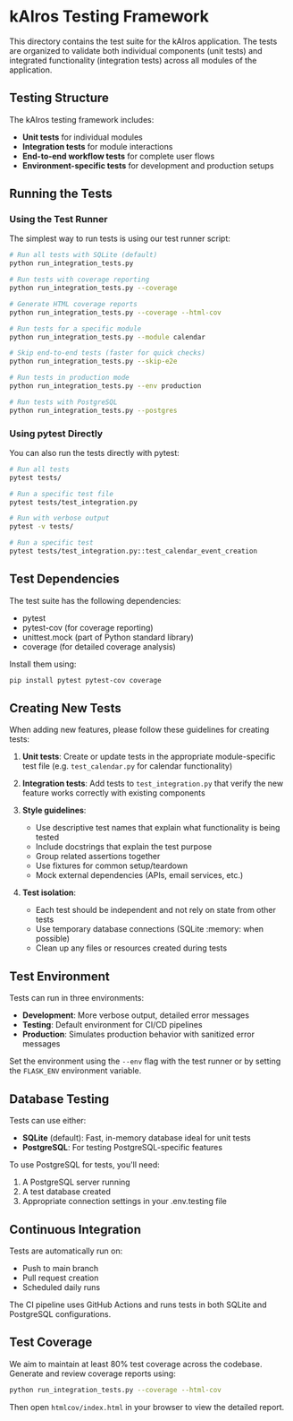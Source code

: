 # kAIros Testing Framework

This directory contains the test suite for the kAIros application. The tests are organized to validate both individual components (unit tests) and integrated functionality (integration tests) across all modules of the application.

## Testing Structure

The kAIros testing framework includes:

- **Unit tests** for individual modules
- **Integration tests** for module interactions
- **End-to-end workflow tests** for complete user flows
- **Environment-specific tests** for development and production setups

## Running the Tests

### Using the Test Runner

The simplest way to run tests is using our test runner script:

```bash
# Run all tests with SQLite (default)
python run_integration_tests.py

# Run tests with coverage reporting
python run_integration_tests.py --coverage

# Generate HTML coverage reports
python run_integration_tests.py --coverage --html-cov

# Run tests for a specific module
python run_integration_tests.py --module calendar

# Skip end-to-end tests (faster for quick checks)
python run_integration_tests.py --skip-e2e

# Run tests in production mode
python run_integration_tests.py --env production

# Run tests with PostgreSQL
python run_integration_tests.py --postgres
```

### Using pytest Directly

You can also run the tests directly with pytest:

```bash
# Run all tests
pytest tests/

# Run a specific test file
pytest tests/test_integration.py

# Run with verbose output
pytest -v tests/

# Run a specific test
pytest tests/test_integration.py::test_calendar_event_creation
```

## Test Dependencies

The test suite has the following dependencies:

- pytest
- pytest-cov (for coverage reporting)
- unittest.mock (part of Python standard library)
- coverage (for detailed coverage analysis)

Install them using:

```bash
pip install pytest pytest-cov coverage
```

## Creating New Tests

When adding new features, please follow these guidelines for creating tests:

1. **Unit tests**: Create or update tests in the appropriate module-specific test file (e.g. `test_calendar.py` for calendar functionality)

2. **Integration tests**: Add tests to `test_integration.py` that verify the new feature works correctly with existing components

3. **Style guidelines**:
   - Use descriptive test names that explain what functionality is being tested
   - Include docstrings that explain the test purpose
   - Group related assertions together
   - Use fixtures for common setup/teardown
   - Mock external dependencies (APIs, email services, etc.)

4. **Test isolation**:
   - Each test should be independent and not rely on state from other tests
   - Use temporary database connections (SQLite :memory: when possible)
   - Clean up any files or resources created during tests

## Test Environment

Tests can run in three environments:

- **Development**: More verbose output, detailed error messages
- **Testing**: Default environment for CI/CD pipelines
- **Production**: Simulates production behavior with sanitized error messages

Set the environment using the `--env` flag with the test runner or by setting the `FLASK_ENV` environment variable.

## Database Testing

Tests can use either:

- **SQLite** (default): Fast, in-memory database ideal for unit tests
- **PostgreSQL**: For testing PostgreSQL-specific features

To use PostgreSQL for tests, you'll need:
1. A PostgreSQL server running
2. A test database created
3. Appropriate connection settings in your .env.testing file

## Continuous Integration

Tests are automatically run on:
- Push to main branch
- Pull request creation
- Scheduled daily runs

The CI pipeline uses GitHub Actions and runs tests in both SQLite and PostgreSQL configurations.

## Test Coverage

We aim to maintain at least 80% test coverage across the codebase. Generate and review coverage reports using:

```bash
python run_integration_tests.py --coverage --html-cov
```

Then open `htmlcov/index.html` in your browser to view the detailed report.